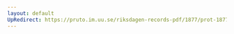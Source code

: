 ```yaml
---
layout: default
UpRedirect: https://pruto.im.uu.se/riksdagen-records-pdf/1877/prot-1877--ak--007/prot-1877--ak--007_005.pdf
---
```

